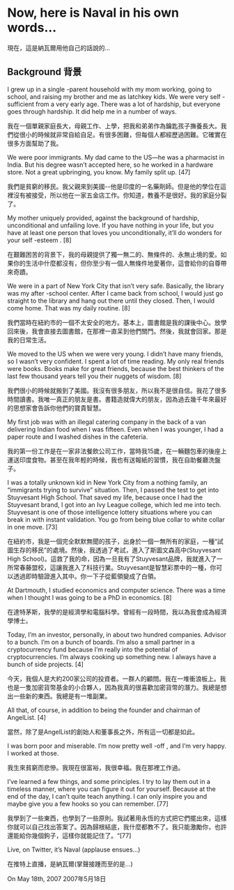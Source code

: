 # Now, here is Naval in his own words…

現在，這是納瓦爾用他自己的話說的…

## Background 背景

I grew up in a single -parent household with my mom working, going to school, and raising my brother and me as latchkey kids. We were very self -sufficient from a very early age. There was a lot of hardship, but everyone goes through hardship. It did help me in a number of ways.

我在一個單親家庭長大，母親工作、上學，把我和弟弟作為鑰匙孩子撫養長大。我們從很小的時候就非常自給自足。有很多困難，但每個人都經歷過困難。它確實在很多方面幫助了我。

We were poor immigrants. My dad came to the US—he was a pharmacist in India. But his degree wasn’t accepted here, so he worked in a hardware store. Not a great upbringing, you know. My family split up. [47]

我們是貧窮的移民。我父親來到美國--他是印度的一名藥劑師。但是他的學位在這裡沒有被接受，所以他在一家五金店工作。你知道，教養不是很好。我的家庭分裂了。

My mother uniquely provided, against the background of hardship, unconditional and unfailing love. If you have nothing in your life, but you have at least one person that loves you unconditionally, it’ll do wonders for your self -esteem . [8]

在艱難困苦的背景下，我的母親提供了獨一無二的、無條件的、永無止境的愛。如果你的生活中什麼都沒有，但你至少有一個人無條件地愛著你，這會給你的自尊帶來奇蹟。

We were in a part of New York City that isn’t very safe. Basically, the library was my after -school center. After I came back from school, I would just go straight to the library and hang out there until they closed. Then, I would come home. That was my daily routine. [8]

我們當時在紐約市的一個不太安全的地方。基本上，圖書館是我的課後中心。放學回來後，我會直接去圖書館，在那裡一直呆到他們關門。然後，我就會回家。那是我的日常生活。

We moved to the US when we were very young. I didn’t have many friends, so I wasn’t very confident. I spent a lot of time reading. My only real friends were books. Books make for great friends, because the best thinkers of the last few thousand years tell you their nuggets of wisdom. [8]

我們很小的時候就搬到了美國。我沒有很多朋友，所以我不是很自信。我花了很多時間讀書。我唯一真正的朋友是書。書籍造就偉大的朋友，因為過去幾千年來最好的思想家會告訴你他們的寶貴智慧。

My first job was with an illegal catering company in the back of a van delivering Indian food when I was fifteen. Even when I was younger, I had a paper route and I washed dishes in the cafeteria.

我的第一份工作是在一家非法餐飲公司工作，當時我15歲，在一輛麵包車的後座上運送印度食物。甚至在我年輕的時候，我也有送報紙的習慣，我在自助餐廳洗盤子。

I was a totally unknown kid in New York City from a nothing family, an “immigrants trying to survive” situation. Then, I passed the test to get into Stuyvesant High School. That saved my life, because once I had the Stuyvesant brand, I got into an Ivy League college, which led me into tech. Stuyvesant is one of those intelligence lottery situations where you can break in with instant validation. You go from being blue collar to white collar in one move. [73]

在紐約市，我是一個完全默默無聞的孩子，出身於一個一無所有的家庭，一種“試圖生存的移民”的處境。然後，我透過了考試，進入了斯圖文森高中(Stuyvesant High School)。這救了我的命，因為一旦我有了Stuyvesant品牌，我就進入了一所常春藤盟校，這讓我進入了科技行業。Stuyvesant是智慧彩票中的一種，你可以透過即時驗證進入其中。你一下子從藍領變成了白領。

At Dartmouth, I studied economics and computer science. There was a time when I thought I was going to be a PhD in economics. [8]

在達特茅斯，我學的是經濟學和電腦科學。曾經有一段時間，我以為我會成為經濟學博士。

Today, I’m an investor, personally, in about two hundred companies. Advisor to a bunch. I’m on a bunch of boards. I’m also a small partner in a cryptocurrency fund because I’m really into the potential of cryptocurrencies. I’m always cooking up something new. I always have a bunch of side projects. [4]

今天，我個人是大約200家公司的投資者。一群人的顧問。我在一堆衝浪板上。我也是一隻加密貨幣基金的小合夥人，因為我真的很喜歡加密貨幣的潛力。我總是想出一些新的東西。我總是有一堆副業。

All that, of course, in addition to being the founder and chairman of AngelList. [4]

當然，除了是AngelList的創始人和董事長之外，所有這一切都是如此。

I was born poor and miserable. I’m now pretty well -off , and I’m very happy. I worked at those.

我生來貧窮而悲慘。我現在很富裕，我很幸福。我在那裡工作過。

I’ve learned a few things, and some principles. I try to lay them out in a timeless manner, where you can figure it out for yourself. Because at the end of the day, I can’t quite teach anything. I can only inspire you and maybe give you a few hooks so you can remember. [77]

我學到了一些東西，也學到了一些原則。我試著用永恆的方式把它們擺出來，這樣你就可以自己找出答案了。因為歸根結底，我什麼都教不了。我只能激勵你，也許還能給你幾個鉤子，這樣你就能記住了。“[77]

Live, on Twitter, it’s Naval (applause ensues…)

在推特上直播，是納瓦爾(掌聲接踵而至的是…)

On May 18th, 2007
2007年5月18日
